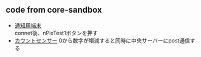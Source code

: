 ## code from core-sandbox
* [通知用端末](https://codesandbox.io/s/solitary-framework-trv27?file=/main.js)  
connet後、nPixTest1ボタンを押す
* [カウントセンサー](https://codesandbox.io/s/fervent-feather-z0t84?file=/index.html)
0から数字が増減すると同時に中央サーバーにpost通信する
